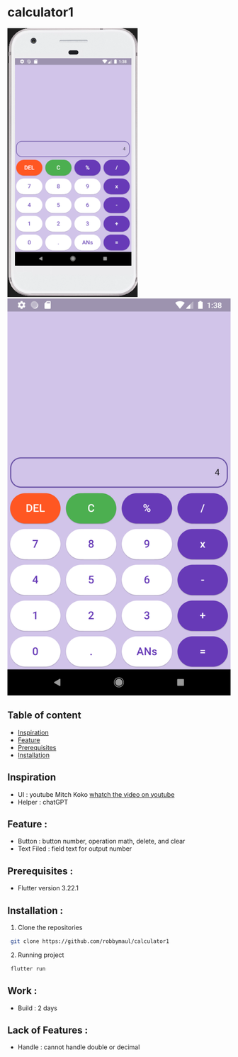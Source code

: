 # calculator1

![Screenshot UI calculator](assets/images//calculator1_android.PNG)
![Screenshot UI calculator](assets/images//Screenshot_1717655888.png)

## Table of content

- [Inspiration](#inspiration)
- [Feature](#feature-)
- [Prerequisites](#prerequisites-)
- [Installation](#installation-)

## Inspiration
- UI : youtube Mitch Koko [whatch the video on youtube](https://www.youtube.com/watch?v=6TMrqyobrUo)
- Helper : chatGPT

## Feature :
 - Button : button number, operation math, delete, and clear
 - Text Filed : field text for output number

## Prerequisites :
 - Flutter version 3.22.1

## Installation :
1. Clone the repositories
```bash
 git clone https://github.com/robbymaul/calculator1
```
2. Running project
```dart
 flutter run
```

## Work :
- Build : 2 days

## Lack of Features :
- Handle : cannot handle double or decimal
